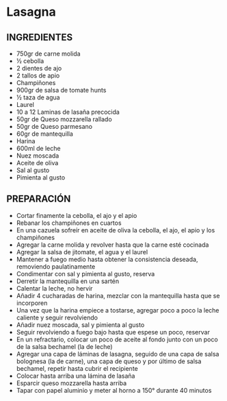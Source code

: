 # Lasagna

## INGREDIENTES

- 750gr de carne molida 
- ½ cebolla
- 2 dientes de ajo
- 2 tallos de apio
- Champiñones
- 900gr de salsa de tomate hunts
- ½ taza de agua
- Laurel
- 10 a 12 Laminas de lasaña precocida
- 50gr de Queso mozzarella rallado
- 50gr de Queso parmesano
- 60gr de mantequilla
- Harina
- 600ml de leche
- Nuez moscada
- Aceite de oliva
- Sal al gusto
- Pimienta al gusto

## PREPARACIÓN

- Cortar finamente la cebolla, el ajo y el apio
- Rebanar los champiñones en cuartos
- En una cazuela sofreír en aceite de oliva la cebolla, el ajo, el apio y los champiñones
- Agregar la carne molida y revolver hasta que la carne esté cocinada
- Agregar la salsa de jitomate, el agua y el laurel
- Mantener a fuego medio hasta obtener la consistencia deseada, removiendo paulatinamente
- Condimentar con sal y pimienta al gusto, reserva
- Derretir la mantequilla en una sartén
- Calentar la leche, no hervir
- Añadir 4 cucharadas de harina, mezclar con la mantequilla hasta que se incorporen
- Una vez que la harina empiece a tostarse, agregar poco a poco la leche caliente y seguir revolviendo
- Añadir nuez moscada, sal y pimienta al gusto
- Seguir revolviendo a fuego bajo hasta que espese un poco, reservar
- En un refractario, colocar un poco de aceite al fondo junto con un poco de la salsa bechamel (la de leche)
- Agregar una capa de láminas de lasagna, seguido de una capa de salsa bolognesa (la de carne), una capa de queso y por último de salsa bechamel, repetir hasta cubrir el recipiente 
- Colocar hasta arriba una lámina de lasaña
- Esparcir queso mozzarella hasta arriba
- Tapar con papel aluminio y meter al horno a 150° durante 40 minutos